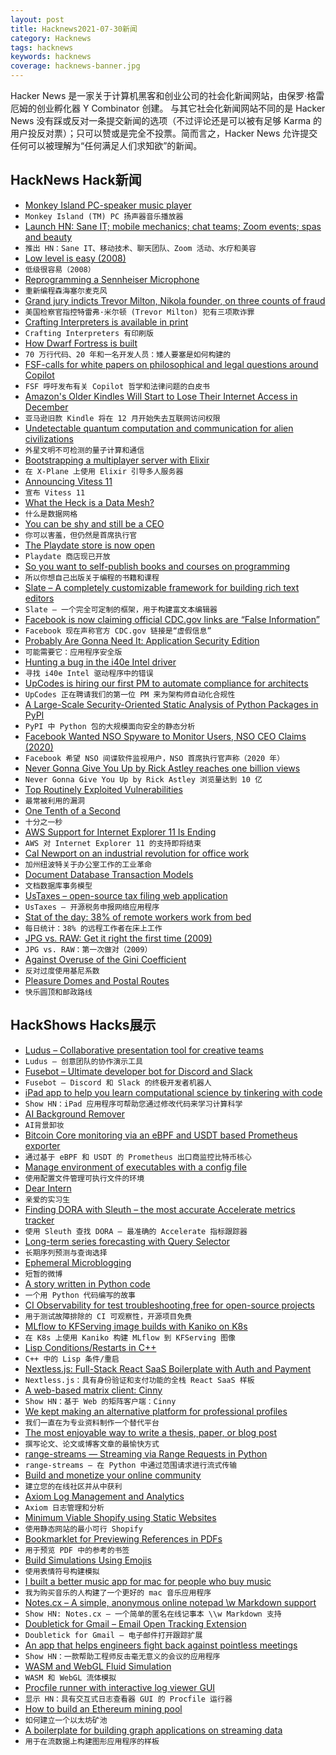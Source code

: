 ```yaml
---
layout: post
title: Hacknews2021-07-30新闻
category: Hacknews
tags: hacknews
keywords: hacknews
coverage: hacknews-banner.jpg
---
```


Hacker News 是一家关于计算机黑客和创业公司的社会化新闻网站，由保罗·格雷厄姆的创业孵化器 Y Combinator 创建。
与其它社会化新闻网站不同的是 Hacker News 没有踩或反对一条提交新闻的选项（不过评论还是可以被有足够 Karma 的用户投反对票）；只可以赞或是完全不投票。简而言之，Hacker News 允许提交任何可以被理解为“任何满足人们求知欲”的新闻。

## HackNews Hack新闻


- [Monkey Island PC-speaker music player](https://www.thanassis.space/monkeyisland.html)
- `Monkey Island (TM) PC 扬声器音乐播放器`
- [Launch HN: Sane IT; mobile mechanics; chat teams; Zoom events; spas and beauty](item?id=27996057)
- `推出 HN：Sane IT、移动技术、聊天团队、Zoom 活动、水疗和美容`
- [Low level is easy (2008)](http://yosefk.com/blog/low-level-is-easy.html)
- `低级很容易（2008）`
- [Reprogramming a Sennheiser Microphone](https://vgnotepad.blogspot.com/2021/04/reprogramming-old-sennheiser-skm-3072-u.html)
- `重新编程森海塞尔麦克风`
- [Grand jury indicts Trevor Milton, Nikola founder, on three counts of fraud](https://www.cnbc.com/2021/07/29/us-prosecutors-charge-trevor-milton-founder-of-electric-carmaker-nikola-with-three-counts-of-fraud.html)
- `美国检察官指控特雷弗·米尔顿 (Trevor Milton) 犯有三项欺诈罪`
- [Crafting Interpreters is available in print](http://craftinginterpreters.com/)
- `Crafting Interpreters 有印刷版`
- [How Dwarf Fortress is built](https://stackoverflow.blog/2021/07/28/700000-lines-of-code-20-years-and-one-developer-how-dwarf-fortress-is-built/)
- `70 万行代码、20 年和一名开发人员：矮人要塞是如何构建的`
- [FSF-calls for white papers on philosophical and legal questions around Copilot](https://www.fsf.org/blogs/licensing/fsf-funded-call-for-white-papers-on-philosophical-and-legal-questions-around-copilot)
- `FSF 呼吁发布有关 Copilot 哲学和法律问题的白皮书`
- [Amazon's Older Kindles Will Start to Lose Their Internet Access in December](https://www.theverge.com/2021/7/28/22598747/kindle-3g-network-shutdown-e-readers-no-internet)
- `亚马逊旧款 Kindle 将在 12 月开始失去互联网访问权限`
- [Undetectable quantum computation and communication for alien civilizations](https://arxiv.org/abs/2107.13023)
- `外星文明不可检测的量子计算和通信`
- [Bootstrapping a multiplayer server with Elixir](https://elixir-lang.org/blog/2021/07/29/bootstraping-a-multiplayer-server-with-elixir-at-x-plane/)
- `在 X-Plane 上使用 Elixir 引导多人服务器`
- [Announcing Vitess 11](https://vitess.io/blog/2021-07-27-announcing-vitess-11/)
- `宣布 Vitess 11`
- [What the Heck is a Data Mesh?](https://cnr.sh/essays/what-the-heck-data-mesh)
- `什么是数据网格`
- [You can be shy and still be a CEO](https://www.thecut.com/2021/07/how-thrilling-ceo-shilla-kim-parker-gets-it-done.html)
- `你可以害羞，但仍然是首席执行官`
- [The Playdate store is now open](https://shop.play.date/)
- `Playdate 商店现已开放`
- [So you want to self-publish books and courses on programming](https://css-tricks.com/so-you-want-to-self-publish-books-and-courses-on-programming/)
- `所以你想自己出版关于编程的书籍和课程`
- [Slate – A completely customizable framework for building rich text editors](https://github.com/ianstormtaylor/slate)
- `Slate – 一个完全可定制的框架，用于构建富文本编辑器`
- [Facebook is now claiming official CDC.gov links are “False Information”](https://i.postimg.cc/CLBCNx0Q/D4Hg99zw.jpg)
- `Facebook 现在声称官方 CDC.gov 链接是“虚假信息”`
- [Probably Are Gonna Need It: Application Security Edition](https://jacobian.org/2021/jul/8/appsec-pagnis/)
- `可能需要它：应用程序安全版`
- [Hunting a bug in the i40e Intel driver](https://blog.cri.epita.fr/post/2021-07-29-hunting-a-bug-in-the-i40e-intel-driver/)
- `寻找 i40e Intel 驱动程序中的错误`
- [UpCodes is hiring our first PM to automate compliance for architects](https://up.codes/careers#product_manager)
- `UpCodes 正在聘请我们的第一位 PM 来为架构师自动化合规性`
- [A Large-Scale Security-Oriented Static Analysis of Python Packages in PyPI](https://arxiv.org/abs/2107.12699)
- `PyPI 中 Python 包的大规模面向安全的静态分析`
- [Facebook Wanted NSO Spyware to Monitor Users, NSO CEO Claims (2020)](https://www.vice.com/en/article/pke9k9/facebook-wanted-nso-spyware-to-monitor-users)
- `Facebook 希望 NSO 间谍软件监视用户，NSO 首席执行官声称（2020 年）`
- [Never Gonna Give You Up by Rick Astley reaches one billion views](https://www.youtube.com/watch?v=dQw4w9WgXcQ)
- `Never Gonna Give You Up by Rick Astley 浏览量达到 10 亿`
- [Top Routinely Exploited Vulnerabilities](https://us-cert.cisa.gov/ncas/alerts/aa21-209a)
- `最常被利用的漏洞`
- [One Tenth of a Second](https://studio.ribbonfarm.com/p/one-tenth-of-a-second)
- `十分之一秒`
- [AWS Support for Internet Explorer 11 Is Ending](https://aws.amazon.com/blogs/aws/heads-up-aws-support-for-internet-explorer-11-is-ending/)
- `AWS 对 Internet Explorer 11 的支持即将结束`
- [Cal Newport on an industrial revolution for office work](https://80000hours.org/podcast/episodes/cal-newport-industrial-revolution-for-office-work/)
- `加州纽波特关于办公室工作的工业革命`
- [Document Database Transaction Models](https://fauna.com/blog/comparison-of-transaction-models-in-document-databases)
- `文档数据库事务模型`
- [UsTaxes – open-source tax filing web application](https://ustaxes.org/start)
- `UsTaxes – 开源税务申报网络应用程序`
- [Stat of the day: 38% of remote workers work from bed](https://www.axios.com/38-percent-remote-workers-work-bed-f8708125-a068-47ff-9519-bb7870011cd5.html)
- `每日统计：38% 的远程工作者在床上工作`
- [JPG vs. RAW: Get it right the first time (2009)](https://www.kenrockwell.com/tech/raw.htm)
- `JPG vs. RAW：第一次做对（2009）`
- [Against Overuse of the Gini Coefficient](https://vitalik.ca/general/2021/07/29/gini.html)
- `反对过度使用基尼系数`
- [Pleasure Domes and Postal Routes](https://www.nybooks.com/articles/2021/07/22/pleasure-domes-and-postal-routes/)
- `快乐圆顶和邮政路线`


## HackShows Hacks展示

- [ Ludus – Collaborative presentation tool for creative teams](https://ludus.one)
- `Ludus – 创意团队的协作演示工具`
- [ Fusebot – Ultimate developer bot for Discord and Slack](https://github.com/fusebit/fusebot/)
- `Fusebot – Discord 和 Slack 的终极开发者机器人`
- [ iPad app to help you learn computational science by tinkering with code](https://tinkerstellar.com)
- `Show HN：iPad 应用程序可帮助您通过修改代码来学习计算科学`
- [ AI Background Remover](https://www.photoroom.com/background-remover/)
- `AI背景卸妆`
- [ Bitcoin Core monitoring via an eBPF and USDT based Prometheus exporter](https://bitcoind.observer/d/IAeYpfWnz/home?orgId=1&refresh=30s&sr=hn)
- `通过基于 eBPF 和 USDT 的 Prometheus 出口商监控比特币核心`
- [ Manage environment of executables with a config file](https://github.com/blurgyy/bagex)
- `使用配置文件管理可执行文件的环境`
- [ Dear Intern](https://dearintern.net)
- `亲爱的实习生`
- [ Finding DORA with Sleuth – the most accurate Accelerate metrics tracker](https://www.sleuth.io)
- `使用 Sleuth 查找 DORA – 最准确的 Accelerate 指标跟踪器`
- [ Long-term series forecasting with Query Selector](https://github.com/moraieu/query-selector)
- `长期序列预测与查询选择`
- [ Ephemeral Microblogging](https://fadd.io)
- `短暂的微博`
- [ A story written in Python code](https://www.amazon.com/Day-Code-Python-Illustrated-Beginners/dp/1735907944)
- `一个用 Python 代码编写的故事`
- [ CI Observability for test troubleshooting,free for open-source projects](https://foresight.thundra.live/testruns)
- `用于测试故障排除的 CI 可观察性，开源项目免费`
- [ MLflow to KFServing image builds with Kaniko on K8s](https://chassis.ml/)
- `在 K8s 上使用 Kaniko 构建 MLflow 到 KFServing 图像`
- [ Lisp Conditions/Restarts in C++](https://github.com/leonard-stross/conditions)
- `C++ 中的 Lisp 条件/重启`
- [ Nextless.js: Full-Stack React SaaS Boilerplate with Auth and Payment](https://nextlessjs.com)
- `Nextless.js：具有身份验证和支付功能的全栈 React SaaS 样板`
- [ A web-based matrix client: Cinny](https://github.com/ajbura/cinny/releases/tag/v1.0.0)
- `Show HN：基于 Web 的矩阵客户端：Cinny`
- [ We kept making an alternative platform for professional profiles](https://read.cv/cv/B3N1GcOjWapaIZy8pNkV)
- `我们一直在为专业资料制作一个替代平台`
- [ The most enjoyable way to write a thesis, paper, or blog post](https://www.monsterwriter.app/)
- `撰写论文、论文或博客文章的最愉快方式`
- [ range-streams — Streaming via Range Requests in Python](https://github.com/lmmx/range-streams)
- `range-streams — 在 Python 中通过范围请求进行流式传输`
- [ Build and monetize your online community](https://discoflip.com)
- `建立您的在线社区并从中获利`
- [ Axiom Log Management and Analytics](https://axiom.co)
- `Axiom 日志管理和分析`
- [ Minimum Viable Shopify using Static Websites](https://perspect.com/demo)
- `使用静态网站的最小可行 Shopify`
- [ Bookmarklet for Previewing References in PDFs](https://github.com/belinghy/PDFRefPreview)
- `用于预览 PDF 中的参考的书签`
- [ Build Simulations Using Emojis](https://simoji.pub/index.html#example%20fire)
- `使用表情符号构建模拟`
- [ I built a better music app for mac for people who buy music](https://brushedtype.co/doppler/)
- `我为购买音乐的人构建了一个更好的 mac 音乐应用程序`
- [ Notes.cx – A simple, anonymous online notepad \w Markdown support](https://notes.cx/)
- `Show HN: Notes.cx – 一个简单的匿名在线记事本 \\w Markdown 支持`
- [ Doubletick for Gmail – Email Open Tracking Extension](https://www.getdoubletick.com)
- `Doubletick for Gmail – 电子邮件打开跟踪扩展`
- [ An app that helps engineers fight back against pointless meetings](https://github.com/syncfast/clockwise)
- `Show HN：一款帮助工程师反击毫无意义的会议的应用程序`
- [ WASM and WebGL Fluid Simulation](https://birchlabs.co.uk/liquidfun-wasm/)
- `WASM 和 WebGL 流体模拟`
- [ Procfile runner with interactive log viewer GUI](https://exo.deref.io/)
- `显示 HN：具有交互式日志查看器 GUI 的 Procfile 运行器`
- [ How to build an Ethereum mining pool](https://github.com/Mining-DAO/docs/blob/master/ethereum-mining-pool-howto.md)
- `如何建立一个以太坊矿池`
- [ A boilerplate for building graph applications on streaming data](https://github.com/memgraph/example-streaming-app)
- `用于在流数据上构建图形应用程序的样板`

